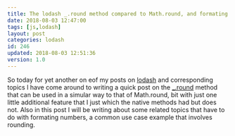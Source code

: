 ```yaml
---
title: The lodash _.round method compared to Math.round, and formating fun.
date: 2018-08-03 12:47:00
tags: [js,lodash]
layout: post
categories: lodash
id: 246
updated: 2018-08-03 12:51:36
version: 1.0
---
```


So today for yet another on eof my posts on [lodash](https://lodash.com/) and corresponding topics I have come around to writing a quick post on the [\_.round](https://lodash.com/docs/4.17.10#round) method that can be used in a simular way to that of Math.round, bit with just one little additional feature that I just which the native methods had but does not. Also in this post I will be writing about some related topics that have to do with formating numbers, a common use case example that involves rounding.

<!-- more -->
